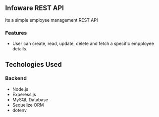 ## Infoware REST API

Its a simple employee management REST API

### Features

- User can create, read, update, delete and fetch a specific empployee details.

## Techologies Used

### Backend

- Node.js
- Experess.js
- MySQL Database
- Sequelize ORM
- dotenv
